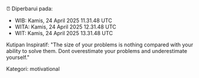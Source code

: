 ⏰ Diperbarui pada:
- WIB: Kamis, 24 April 2025 11.31.48 UTC
- WITA: Kamis, 24 April 2025 12.31.48 UTC
- WIT: Kamis, 24 April 2025 13.31.48 UTC

Kutipan Inspiratif:
"The size of your problems is nothing compared with your ability to solve them. Dont overestimate your problems and underestimate yourself."


Kategori: motivational

